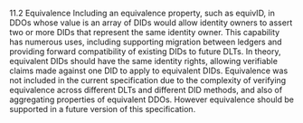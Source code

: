 11.2 Equivalence Including an equivalence property, such as equivID, in DDOs
whose value is an array of DIDs would allow identity owners to assert two or
more DIDs that represent the same identity owner. This capability has numerous
uses, including supporting migration between ledgers and providing forward
compatibility of existing DIDs to future DLTs. In theory, equivalent DIDs
should have the same identity rights, allowing verifiable claims made against
one DID to apply to equivalent DIDs. Equivalence was not included in the
current specification due to the complexity of verifying equivalence across
different DLTs and different DID methods, and also of aggregating properties
of equivalent DDOs. However equivalence should be supported in a future
version of this specification.


